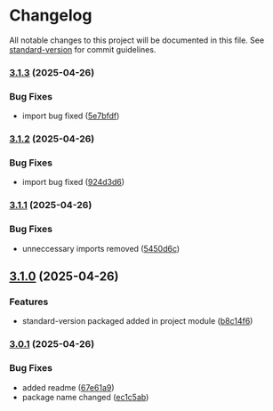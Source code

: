 # Changelog

All notable changes to this project will be documented in this file. See [standard-version](https://github.com/conventional-changelog/standard-version) for commit guidelines.

### [3.1.3](https://github.com/prabeenragupathi/quick-express-gen/compare/v3.1.2...v3.1.3) (2025-04-26)


### Bug Fixes

* import bug fixed ([5e7bfdf](https://github.com/prabeenragupathi/quick-express-gen/commit/5e7bfdfe9cb312a4fbb28ac13585198e3b65499b))

### [3.1.2](https://github.com/prabeenragupathi/quick-express-gen/compare/v3.1.1...v3.1.2) (2025-04-26)


### Bug Fixes

* import bug fixed ([924d3d6](https://github.com/prabeenragupathi/quick-express-gen/commit/924d3d6b8bd808763f066bbc025884b05d0c7f60))

### [3.1.1](https://github.com/prabeenragupathi/quick-express-gen/compare/v3.1.0...v3.1.1) (2025-04-26)


### Bug Fixes

* unneccessary imports removed ([5450d6c](https://github.com/prabeenragupathi/quick-express-gen/commit/5450d6c733da827f8757c2317fd71fec31d3f150))

## [3.1.0](https://github.com/prabeenragupathi/quick-express-gen/compare/v3.0.1...v3.1.0) (2025-04-26)


### Features

* standard-version packaged added in project module ([b8c14f6](https://github.com/prabeenragupathi/quick-express-gen/commit/b8c14f670a15c8f32ad5d8d945f7ecc63d12e04f))

### [3.0.1](https://github.com/prabeenragupathi/quick-express-gen/compare/v3.0.0...v3.0.1) (2025-04-26)


### Bug Fixes

* added readme ([67e61a9](https://github.com/prabeenragupathi/quick-express-gen/commit/67e61a94b937497ff27cc9d8dee3ce7b330e233c))
* package name changed ([ec1c5ab](https://github.com/prabeenragupathi/quick-express-gen/commit/ec1c5aba007558e331775557232b5be48c578c64))
